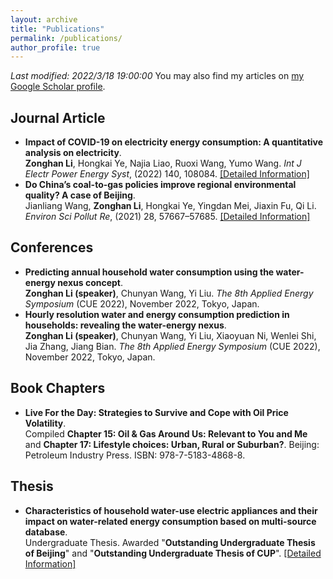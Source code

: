 ```yaml
---
layout: archive
title: "Publications"
permalink: /publications/
author_profile: true
---
```

*Last modified: 2022/3/18 19:00:00*
You may also find my articles on [my Google Scholar profile](https://scholar.google.com/citations?user=v66rmnsAAAAJ).

Journal Article
------
* **Impact of COVID-19 on electricity energy consumption: A quantitative analysis on electricity**.  
  **Zonghan Li**, Hongkai Ye, Najia Liao, Ruoxi Wang, Yumo Wang. *Int J Electr Power Energy Syst*, (2022) 140, 108084.  [[Detailed Information]](https://lzh3278.github.io/publication/ijepes2022)
* **Do China’s coal-to-gas policies improve regional environmental quality? A case of Beijing**.  
  Jianliang Wang, **Zonghan Li**, Hongkai Ye, Yingdan Mei, Jiaxin Fu, Qi Li. *Environ Sci Pollut Re*, (2021) 28, 57667–57685.  [[Detailed Information]](https://lzh3278.github.io/publication/espr2021)

Conferences
------
* **Predicting annual household water consumption using the water-energy nexus concept**.  
  **Zonghan Li (speaker)**, Chunyan Wang, Yi Liu. *The 8th Applied Energy Symposium* (CUE 2022), November 2022, Tokyo, Japan.
* **Hourly resolution water and energy consumption prediction in households: revealing the water-energy nexus**.  
  **Zonghan Li (speaker)**, Chunyan Wang, Yi Liu, Xiaoyuan Ni, Wenlei Shi, Jia Zhang, Jiang Bian. *The 8th Applied Energy Symposium* (CUE 2022), November 2022, Tokyo, Japan.

Book Chapters
------
* **Live For the Day: Strategies to Survive and Cope with Oil Price Volatility**.  
  Compiled **Chapter 15: Oil & Gas Around Us: Relevant to You and Me** and **Chapter 17: Lifestyle choices: Urban, Rural or Suburban?**. Beijing: Petroleum Industry Press. ISBN: 978-7-5183-4868-8.

Thesis
------
* **Characteristics of household water-use electric appliances and their impact on water-related energy consumption based on multi-source database**.  
  Undergraduate Thesis. Awarded "**Outstanding Undergraduate Thesis of Beijing**" and "**Outstanding Undergraduate Thesis of CUP**". [[Detailed Information]](https://lzh3278.github.io/publication/UndergraduateThesis)
